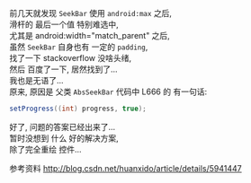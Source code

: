 前几天就发现 `SeekBar` 使用 `android:max` 之后,  
滑杆的 最后一个值 特别难选中,  
尤其是 android:width="match_parent" 之后,  
虽然 `SeekBar` 自身也有 一定的 `padding`,  
找了一下 stackoverflow 没啥头绪,  
然后 百度了一下, 居然找到了...  
我也是无语了...  
原来, 原因是 父类 `AbsSeekBar` 代码中 L666 的 有一句话:

``` java
setProgress((int) progress, true);
```

好了, 问题的答案已经出来了...  
暂时没想到 什么 好的解决方案,  
除了完全重绘 控件...


参考资料
http://blog.csdn.net/huanxido/article/details/5941447
